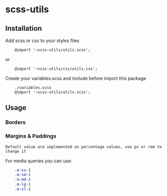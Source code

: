 # scss-utils

## Installation

Add scss or css to your styles files

```  
    @import '~scss-utils/utils.scss';
```  

or

```  
    @import '~scss-utils/css/utils.css';
```  

Create your variables.scss and include before import this package

```  
    ./variables.scss
    @import '~scss-utils/utils.scss';
```

## Usage

### Borders

### Margins & Paddings  
    Default value are implemented on percentage values, use px or rem to change it  

For media queries you can use:
```scss  
    .m-xs-1
    .m-sm-1
    .m-md-1
    .m-lg-1
    .m-xl-1
```